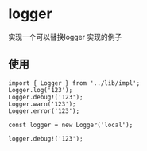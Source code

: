 # logger

实现一个可以替换logger 实现的例子

## 使用

```
import { Logger } from '../lib/impl';
Logger.log('123');
Logger.debug!('123');
Logger.warn('123');
Logger.error('123');

const logger = new Logger('local');

logger.debug!('123');

```
